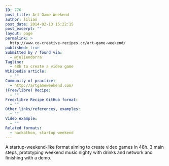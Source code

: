 ```yaml
---
ID: 776
post_title: Art Game Weekend
author: lilian
post_date: 2014-02-13 15:22:15
post_excerpt: ""
layout: page
permalink: >
  http://www.co-creative-recipes.cc/art-game-weekend/
published: true
Submitted by / found via:
  - @juliendorra
Tagline:
  - 48h to create a video game
Wikipedia article:
  - ""
Community of practice:
  - http://artgameweekend.com/
(Free/libre) Recipe:
  - ""
Free/libre Recipe GitHub format:
  - ""
Other links/references, examples:
  - ""
Video example:
  - ""
Related formats:
  - hackathon, startup weekend
---
```

A startup-weekend-like format aiming to create video games in 48h. 3 main steps, prototyping weekend music nighty with drinks and network and finishing with a demo.